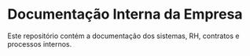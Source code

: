 # Documentação Interna da Empresa

Este repositório contém a documentação dos sistemas, RH, contratos e processos internos.